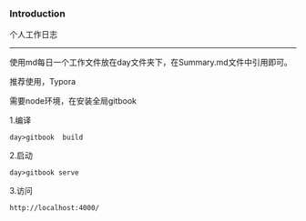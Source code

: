 ### Introduction

个人工作日志



------

使用md每日一个工作文件放在day文件夹下，在Summary.md文件中引用即可。

推荐使用，Typora

需要node环境，在安装全局gitbook

1.编译

```shell
day>gitbook  build
```

 2.启动

```shell
day>gitbook serve
```

3.访问

```
http://localhost:4000/
```

